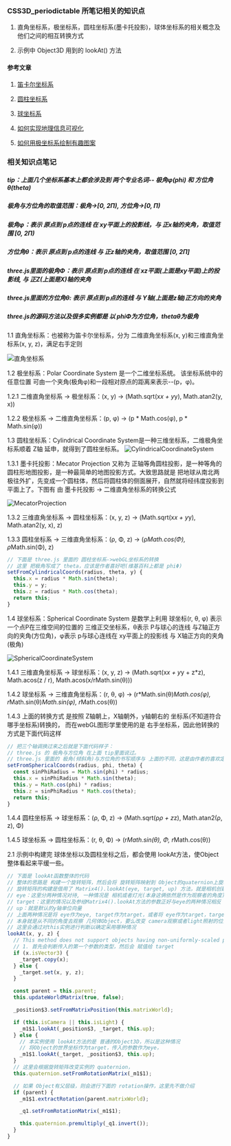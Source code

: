 ### CSS3D_periodictable 所笔记相关的知识点

1. 直角坐标系，极坐标系，圆柱坐标系(墨卡托投影)，球体坐标系的相关概念及他们之间的相互转换方式

2. 示例中 Object3D 用到的 lookAt() 方法

#### 参考文章
1. [笛卡尔坐标系](https://zh.wikipedia.org/zh-sg/%E7%AC%9B%E5%8D%A1%E5%B0%94%E5%9D%90%E6%A0%87%E7%B3%BB)
   
2. [圆柱坐标系](https://zh.wikipedia.org/zh-sg/%E5%9C%93%E6%9F%B1%E5%9D%90%E6%A8%99%E7%B3%BB)

3. [球坐标系](https://zh.wikipedia.org/wiki/%E7%90%83%E5%BA%A7%E6%A8%99%E7%B3%BB)

4. [如何实现地理信息可视化](https://time.geekbang.org/column/article/292607)

5. [如何用极坐标系绘制有趣图案](https://time.geekbang.org/column/article/266346)

### 相关知识点笔记
##### tip：上面几个坐标系基本上都会涉及到 两个专业名词-- 极角φ(phi) 和 方位角θ(theta)
##### 极角与方位角的取值范围：极角->[0, 2Π), 方位角->[0, Π)
##### 极角φ：表示 原点到 p点的连线 在 xy平面上的投影线，与 正x轴的夹角，取值范围 [0, 2Π)
##### 方位角θ：表示 原点到 p点的连线 与 正z轴的夹角，取值范围 [0, 2Π]
##### three.js里面的极角Φ：表示 原点到 p点的连线 在 xz平面(上面是xy平面)上的投影线, 与 正Z(上面是X)轴的夹角
##### three.js里面的方位角θ: 表示 原点到 p点的连线 与 Y轴(上面是z轴)正方向的夹角
##### three.js的源码方法以及很多实例都是 以 phiΦ为方位角，thetaθ为极角

1.1 直角坐标系：也被称为笛卡尔坐标系，分为 二维直角坐标系(x, y)和三维直角坐标系(x, y, z)，满足右手定则

![直角坐标系](../blogs/images/4.css3d_periodictable/CartesianCoordinateSystem.png)

1.2 极坐标系：Polar Coordinate System 是一个二维坐标系统。
             该坐标系统中的 任意位置 可由一个夹角(极角φ)和一段相对原点的距离来表示--(p，φ)。

1.2.1 二维直角坐标系 -> 极坐标系：(x, y) -> (Math.sqrt(x*x + y*y), Math.atan2(y, x))

1.2.2 极坐标系 -> 二维直角坐标系：(p, φ) -> (p * Math.cos(φ), p * Math.sin(φ))

1.3 圆柱坐标系：Cylindrical Coordinate System是一种三维坐标系，二维极角坐标系顺着 Z轴 延申，就得到了圆柱坐标系。
![CylindricalCoordinateSystem](../blogs/images/4.css3d_periodictable/CylindricalCoordinateSystem.png)

1.3.1 墨卡托投影：Mecator Projection 又称为 正轴等角圆柱投影，是一种等角的圆柱形地图投影，是一种最简单的地图投影方式。大致思路就是 把地球从南北两极往外扩，先变成一个圆柱体，然后将圆柱体的侧面展开，自然就将经纬度投影到平面上了。下图有 由 墨卡托投影 -> 二维直角坐标系的转换公式

![MecatorProjection](../blogs/images/4.css3d_periodictable/MecatorProjection.png)

1.3.2 三维直角坐标系 -> 圆柱坐标系：(x, y, z) -> (Math.sqrt(x*x + y*y), Math.atan2(y, x), z)

1.3.3 圆柱坐标系 -> 三维直角坐标系：(ρ, Φ, z) -> (ρ*Math.cos(Φ), ρ*Math.sin(Φ), z)
```javascript
// 下面是 three.js 里面的 圆柱坐标系->webGL坐标系的转换
// 这里 把极角写成了 theta，应该是作者喜好吧(维基百科上都是 phiΦ)
setFromCylindricalCoords(radius, theta, y) {
  this.x = radius * Math.sin(theta);
  this.y = y;
  this.z = radius * Math.cos(theta);
  return this;
}
```

1.4 球坐标系：Spherical Coordinate System 是数学上利用 球坐标(r, θ, φ) 表示一个点P在三维空间的位置的 三维正交坐标系，θ表示 P与球心的连线 与Z轴正方向的夹角(方位角)，φ表示 p与球心连线在 xy平面上的投影线 与 X轴正方向的夹角(极角)

![SphericalCoordinateSystem](../blogs/images/4.css3d_periodictable/SphericalCoordinateSystem.png)

1.4.1 三维直角坐标系 -> 球坐标系：(x, y, z) -> (Math.sqrt(x*x + y*y + z*z), Math.acos(z / r), Math.acos(x/rMath.sin(θ)))

1.4.2 球坐标系 -> 三维直角坐标系：(r, θ, φ) -> (r*Math.sin(θ)*Math.cos(φ), r*Math.sin(θ)*Math.sin(φ), r*Math.cos(θ))

1.4.3 上面的转换方式 是按照 Z轴朝上，X轴朝外，y轴朝右的 坐标系(不知道符合哪手坐标系)转换的，
      而在webGL图形学里使用的是 右手坐标系，因此他转换的方式是下面代码这样
```javascript
// 把三个轴调换过来之后就是下面代码样子：
// three.js 的 极角与方位角 在上面 tip里面说过。
// three.js 里面的 极角(倾斜角)与方位角的书写顺序与 上面的不同，这是由作者的喜欢定义的吧！
setFromSphericalCoords(radius, phi, theta) {
  const sinPhiRadius = Math.sin(phi) * radius;
  this.x = sinPhiRadius * Math.sin(theta);
  this.y = Math.cos(phi) * radius;
  this.z = sinPhiRadius * Math.cos(theta);
  return this;
}
```

1.4.4 圆柱坐标系 -> 球坐标系：(ρ, Φ, z) -> (Math.sqrt(ρ*ρ + z*z), Math.atan2(ρ, z), Φ)

1.4.5 球坐标系 -> 圆柱坐标系：(r, θ, Φ) -> (r*Math.sin(θ), Φ, r*Math.cos(θ))


2.1 示例中构建完 球体坐标以及圆柱坐标之后，都会使用 lookAt方法，使Object整体看起来平缓一些。
```javascript
// 下面是 lookAt函数整体的代码
// 整体的思路是 构建一个旋转矩阵，然后会将 旋转矩阵映射到 Object的quaternion上旋转
// 旋转矩阵的构建是借用了 Matrix4().lookAt(eye, target, up) 方法，就是相机创建视图矩阵的原理
// eye：这里分两种情况对待, 一种情况是 相机或者灯光(本身这俩依然是作为观察者的角度)，另一种情况是几何体(被观察者)
// target：这里的情况以及参给Matrix4().lookAt方法的参数正好与eye的两种情况相反
// up：就是默认的y轴单位向量
// 上面两种情况是将 eye作为eye, target作为target，或者将 eye作为target，target作为eye来运作的
// 本身就是从不同的角度去观察 几何体Object，要么改变 camera观察或者light照射的位置，要么换一个位置重新观察几何体
// 这里会通过对this实例进行判断以确定采用哪种情况
lookAt(x, y, z) {
  // This method does not support objects having non-uniformly-scaled parent(s)
  // 1. 首先会判断传入的第一个参数的类型，然后会 赋值给 target
  if (x.isVector3) {
    _target.copy(x);
  } else {
    _target.set(x, y, z);
  }

  const parent = this.parent;
  this.updateWorldMatrix(true, false);

  _position$3.setFromMatrixPosition(this.matrixWorld);

  if (this.isCamera || this.isLight) {
    _m1$1.lookAt(_position$3, _target, this.up);
  } else {
    // 本实例使用 lookAt方法的是 普通的Object3D，所以是这种情况
    // 将Object的世界坐标作为target，传入的参数作为eye，
    _m1$1.lookAt(_target, _position$3, this.up);
  }
  // 这里会根据旋转矩阵改变实例的 quaternion，
  this.quaternion.setFromRotationMatrix(_m1$1);

  // 如果 Object有父层级，则会进行下面的 rotation操作，这里先不做介绍
  if (parent) {
    _m1$1.extractRotation(parent.matrixWorld);

    _q1.setFromRotationMatrix(_m1$1);

    this.quaternion.premultiply(_q1.invert());
  }
}
```